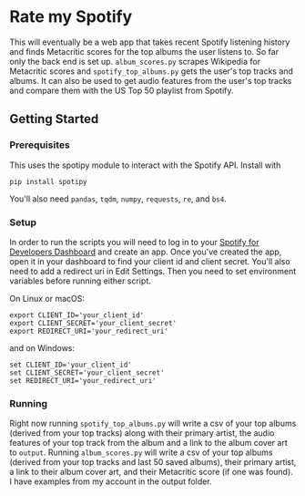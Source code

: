 # Rate my Spotify

This will eventually be a web app that takes recent Spotify listening history and finds Metacritic scores for the top albums the user listens to. So far only the back end is set up. `album_scores.py` scrapes Wikipedia for Metacritic scores and `spotify_top_albums.py` gets the user's top tracks and albums. It can also be used to get audio features from the user's top tracks and compare them with the US Top 50 playlist from Spotify.

## Getting Started

### Prerequisites

This uses the spotipy module to interact with the Spotify API. Install with
```
pip install spotipy
```

You'll also need `pandas`, `tqdm`, `numpy`, `requests`, `re`, and `bs4`.

### Setup 

In order to run the scripts you will need to log in to your [Spotify for Developers Dashboard](https://developer.spotify.com/dashboard/) and create an app. Once you've created the app, open it in your dashboard to find your client id and client secret. You'll also need to add a redirect uri in Edit Settings. Then you need to set environment variables before running either script.

On Linux or macOS:
```
export CLIENT_ID='your_client_id'
export CLIENT_SECRET='your_client_secret'
export REDIRECT_URI='your_redirect_uri'
```

and on Windows:
```
set CLIENT_ID='your_client_id'
set CLIENT_SECRET='your_client_secret'
set REDIRECT_URI='your_redirect_uri'
```

### Running

Right now running `spotify_top_albums.py` will write a csv of your top albums (derived from your top tracks) along with their primary artist, the audio features of your top track from the album and a link to the album cover art to `output`. Running `album_scores.py` will write a csv of your top albums (derived from your top tracks and last 50 saved albums), their primary artist, a link to their album cover art, and their Metacritic score (if one was found). I have examples from my account in the output folder.
